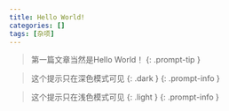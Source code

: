 ```yaml
---
title: Hello World!
categories: []
tags: [杂项]
---
```



> 第一篇文章当然是Hello World！
{: .prompt-tip }

> 这个提示只在深色模式可见
{: .dark } {: .prompt-info }

> 这个提示只在浅色模式可见
{: .light } {: .prompt-info }

